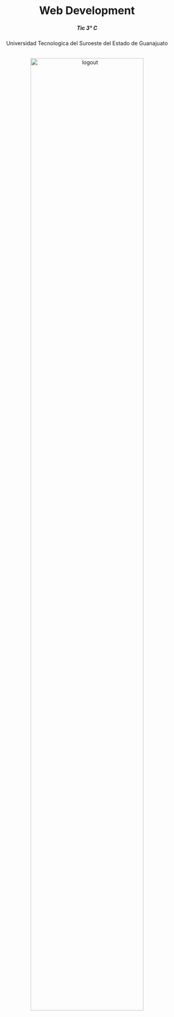 <dd><div align="center"><h1>Web Development</h1></div></dd>
<dd><div align="center"><h5>Tic 3° C</h5></div></dd>
<dd><div align="center"><p>Universidad Tecnologica del Suroeste del Estado de Guanajuato</p></div></dd>
<dl>
  <dd><br></dd>
  <dd><div align="center"><img src="http://www.utsoe.edu.mx/Im/utsoe.png" width=80% heigth=80% ALT="logout"></div></dd>
</dl>
